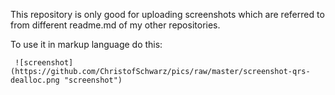 This repository is only good for uploading screenshots which are referred to from different readme.md of my other repositories.

To use it in markup language do this:
```
 ![screenshot](https://github.com/ChristofSchwarz/pics/raw/master/screenshot-qrs-dealloc.png "screenshot")
```
